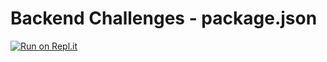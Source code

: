 # Backend Challenges - package.json
[![Run on Repl.it](https://repl.it/badge/github/freeCodeCamp/boilerplate-npm)](https://replit.com/@QuanNguyen93/nodejs-learning-freecodecamp)